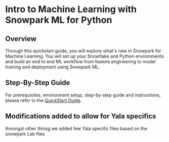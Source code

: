 # Intro to Machine Learning with Snowpark ML for Python

## Overview
Through this quickstart guide, you will explore what's new in Snowpark for Machine Learning. You will set up your Snowflake and Python environments and build an end to end ML workflow from feature engineering to model training and deployment using Snowpark ML.

## Step-By-Step Guide
For prerequisites, environment setup, step-by-step guide and instructions, please refer to the [QuickStart Guide](https://quickstarts.snowflake.com/guide/intro_to_machine_learning_with_snowpark_ml_for_python/index.html?index=..%2F..index#0).

## Modifications added to allow for Yala specifics
Amongst other thinsg we added few Yala specific files based on the snowpark Lab files

